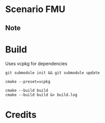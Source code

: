 # Scenario FMU

## Note




# Build

Uses vcpkg for dependencies

```
git submodule init && git submodule update

cmake --preset=vcpkg

cmake --build build
cmake --build build &> build.log
```


# Credits
